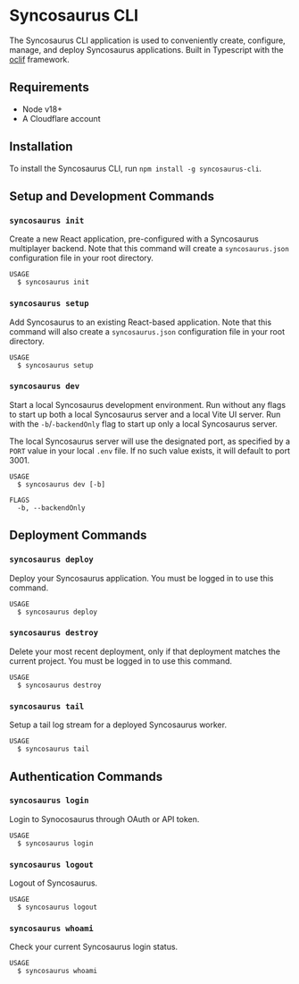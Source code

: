 # Syncosaurus CLI

The Syncosaurus CLI application is used to conveniently create, configure, manage, and deploy Syncosaurus applications. Built in Typescript with the [oclif](https://oclif.io/) framework.

## Requirements

- Node v18+
- A Cloudflare account

## Installation

To install the Syncosaurus CLI, run `npm install -g syncosaurus-cli`. 

## Setup and Development Commands

### `syncosaurus init`

Create a new React application, pre-configured with a Syncosaurus multiplayer backend. Note that this command will create a `syncosaurus.json` configuration file in your root directory.

```
USAGE
  $ syncosaurus init
```

### `syncosaurus setup`

Add Syncosaurus to an existing React-based application. Note that this command will also create a `syncosaurus.json` configuration file in your root directory.

```
USAGE
  $ syncosaurus setup
```

### `syncosaurus dev`

Start a local Syncosaurus development environment. Run without any flags to start up both a local Syncosaurus server and a local Vite UI server. Run with the `-b`/`-backendOnly` flag to start up only a local Syncosaurus server.

The local Syncosaurus server will use the designated port, as specified by a `PORT` value in your local `.env` file. If no such value exists, it will default to port 3001.

```
USAGE
  $ syncosaurus dev [-b]

FLAGS
  -b, --backendOnly
```

## Deployment Commands

### `syncosaurus deploy`

Deploy your Syncosaurus application. You must be logged in to use this command.

```
USAGE
  $ syncosaurus deploy
```

### `syncosaurus destroy`

Delete your most recent deployment, only if that deployment matches the current project. You must be logged in to use this command.

```
USAGE
  $ syncosaurus destroy
```

### `syncosaurus tail`

Setup a tail log stream for a deployed Syncosaurus worker.

```
USAGE
  $ syncosaurus tail
```

## Authentication Commands

### `syncosaurus login`

Login to Synocosaurus through OAuth or API token.

```
USAGE
  $ syncosaurus login
```

### `syncosaurus logout`

Logout of Syncosaurus.

```
USAGE
  $ syncosaurus logout
```

### `syncosaurus whoami`

Check your current Syncosaurus login status.

```
USAGE
  $ syncosaurus whoami
```
